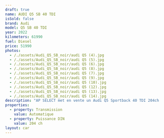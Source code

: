 ```yaml
---
draft: true
name: AUDI Q5 SB 40 TDI
isSold: false
brand: Audi
model: Q5 SB 40 TDI
year: 2022
kilometers: 61990
fuel: Diesel
price: 51990
photos:
  - /./assets/Audi_Q5_SB_noir/audi Q5 (4).jpg
  - /./assets/Audi_Q5_SB_noir/audi Q5 (5).jpg
  - /./assets/Audi_Q5_SB_noir/audi Q5 (6).jpg
  - /./assets/Audi_Q5_SB_noir/audi Q5 (8).jpg
  - /./assets/Audi_Q5_SB_noir/audi Q5 (7).jpg
  - /./assets/Audi_Q5_SB_noir/audi Q5 (9).jpg
  - /./assets/Audi_Q5_SB_noir/audi Q5 (10).jpg
  - /./assets/Audi_Q5_SB_noir/audi Q5 (12).jpg
  - /./assets/Audi_Q5_SB_noir/audi Q5 (13).jpg
  - /./assets/Audi_Q5_SB_noir/audi Q5 (14).jpg
description: "AP SELECT met en vente un Audi Q5 Sportback 40 TDI 204ch quattro S-Tronic 7\n\nModèle du 06/2022 avec 61 990km.\n\nCouleur Schwartz metallic, intérieur Cuir S Dinamica noir surpiqûres rouge.\n\nVéhicule origine France \U0001F1EB\U0001F1F7 de première main.\n\nTVA apparente.\n\nVendu avec une garantie 6 mois complète.\n\nLe véhicule est en parfait état avec historique complet AUDI Lyon.\n\nÉquipements et options :\n- Boîte S-Tronic 7\n- Pack S-Line\n- Châssis sport DCC\n- Jantes 21 pouces SQ5\n- Pack esthétique noir\n- Virtual cockpit\n- HD Matrix Led\n- Régulateur adaptatif ACC\n- Alerte franchissement ligne\n- Fonction freinage actif\n- Intérieur cuir dinamica noir / surpiques rouge\n- Audi Drive Select\n- Démarrage sans Clés Keyless\n- Son Bang & Olufsen\n- Sièges Sport S électriques et chauffants\n- Audi MMI navigation +\n- Pack business\n- Feux de jour à LED\n- Feux arrière LED Dynamique\n- Coffre électrique\n- Controle automatique des feux de route ALS\n- Caméra de recul 360\n- Parc distance contrôle PDC avant / arrière\n- Vitrage arrière surteinté\n- Connexion Ipod et USB\n- Affichage multifonctions plus\n- Climatisation auto\n- Éclairage et essuie-glaces automatique\n- Rétroviseurs rabattable électriquement et chauffants\n- Rétroviseurs int / ext Electrochrome\n- Bluetooth\n- Éclairage d ambiance\n\nDisponible et visible sur RDV pour acheteur sérieux.\n\nRéalisation des démarches d'immatriculation.\n\nAP SELECT c'est des solutions de courtage et conciergerie sur mesure pour profiter librement de sa passion et de son patrimoine.\n\nPrenez le volant, AP SELECT s'occupe du reste."
properties:
  - property: Transmission
    value: Automatique
  - property: Puissance DIN
    value: 204 ch
layout: car
---
```


